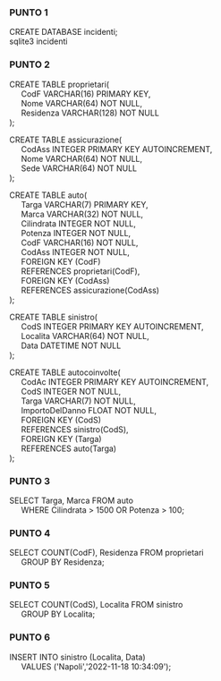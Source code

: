 ### PUNTO 1
CREATE DATABASE incidenti;<br />
sqlite3 incidenti

### PUNTO 2
CREATE TABLE proprietari(<br />
&ensp;&ensp;&ensp;CodF VARCHAR(16) PRIMARY KEY,<br />
&ensp;&ensp;&ensp;Nome VARCHAR(64) NOT NULL,<br />
&ensp;&ensp;&ensp;Residenza VARCHAR(128) NOT NULL<br />
);

CREATE TABLE assicurazione(<br />
&ensp;&ensp;&ensp;CodAss INTEGER PRIMARY KEY AUTOINCREMENT,<br />
&ensp;&ensp;&ensp;Nome VARCHAR(64) NOT NULL,<br />
&ensp;&ensp;&ensp;Sede VARCHAR(64) NOT NULL<br />
);

CREATE TABLE auto(<br />
&ensp;&ensp;&ensp;Targa VARCHAR(7) PRIMARY KEY,<br />
&ensp;&ensp;&ensp;Marca VARCHAR(32) NOT NULL,<br />
&ensp;&ensp;&ensp;Cilindrata INTEGER NOT NULL,<br />
&ensp;&ensp;&ensp;Potenza INTEGER NOT NULL,<br />
&ensp;&ensp;&ensp;CodF VARCHAR(16) NOT NULL,<br />
&ensp;&ensp;&ensp;CodAss INTEGER NOT NULL,<br />
&ensp;&ensp;&ensp;FOREIGN KEY (CodF)<br />
&ensp;&ensp;&ensp;REFERENCES proprietari(CodF),<br />
&ensp;&ensp;&ensp;FOREIGN KEY (CodAss)<br />
&ensp;&ensp;&ensp;REFERENCES assicurazione(CodAss)<br />
);

CREATE TABLE sinistro(<br />
&ensp;&ensp;&ensp;CodS INTEGER PRIMARY KEY AUTOINCREMENT,<br />
&ensp;&ensp;&ensp;Localita VARCHAR(64) NOT NULL,<br />
&ensp;&ensp;&ensp;Data DATETIME NOT NULL<br />
);

CREATE TABLE autocoinvolte(<br />
&ensp;&ensp;&ensp;CodAc INTEGER PRIMARY KEY AUTOINCREMENT,<br />
&ensp;&ensp;&ensp;CodS INTEGER NOT NULL,<br />
&ensp;&ensp;&ensp;Targa VARCHAR(7) NOT NULL,<br />
&ensp;&ensp;&ensp;ImportoDelDanno FLOAT NOT NULL, <br />
&ensp;&ensp;&ensp;FOREIGN KEY (CodS)<br />
&ensp;&ensp;&ensp;REFERENCES sinistro(CodS),<br />
&ensp;&ensp;&ensp;FOREIGN KEY (Targa)<br />
&ensp;&ensp;&ensp;REFERENCES auto(Targa)<br />
);

### PUNTO 3
SELECT Targa, Marca FROM auto<br />
&ensp;&ensp;&ensp;WHERE Cilindrata > 1500 OR Potenza > 100;

### PUNTO 4
SELECT COUNT(CodF), Residenza FROM proprietari<br />
&ensp;&ensp;&ensp;GROUP BY Residenza;

### PUNTO 5
SELECT COUNT(CodS), Localita FROM sinistro<br />
&ensp;&ensp;&ensp;GROUP BY Localita;

### PUNTO 6
INSERT INTO sinistro (Localita, Data)<br />
&ensp;&ensp;&ensp;VALUES ('Napoli','2022-11-18 10:34:09');

